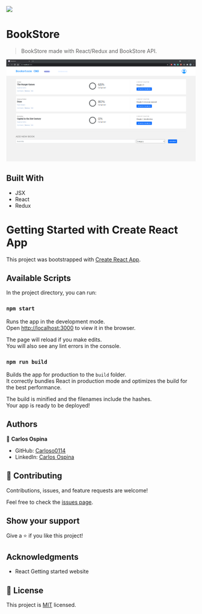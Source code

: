![](https://img.shields.io/badge/Microverse-blueviolet)

# BookStore

> BookStore made with React/Redux and BookStore API.

![screenshot](./app_screenshot.png)

## Built With

- JSX
- React
- Redux

# Getting Started with Create React App

This project was bootstrapped with [Create React App](https://github.com/facebook/create-react-app).

## Available Scripts

In the project directory, you can run:

### `npm start`

Runs the app in the development mode.\
Open [http://localhost:3000](http://localhost:3000) to view it in the browser.

The page will reload if you make edits.\
You will also see any lint errors in the console.

### `npm run build`

Builds the app for production to the `build` folder.\
It correctly bundles React in production mode and optimizes the build for the best performance.

The build is minified and the filenames include the hashes.\
Your app is ready to be deployed!

## Authors

👤  **Carlos Ospina**

- GitHub: [Carloso0114](https://github.com/carloso0114)
- LinkedIn: [Carlos Ospina](https://www.linkedin.com/in/carlosospina/)

## 🤝 Contributing

Contributions, issues, and feature requests are welcome!

Feel free to check the [issues page](https://github.com/carloso0114/bookstore-react-redux/issues).

## Show your support

Give a ⭐️ if you like this project!

## Acknowledgments

- React Getting started website

## 📝 License

This project is [MIT](./MIT.md) licensed.